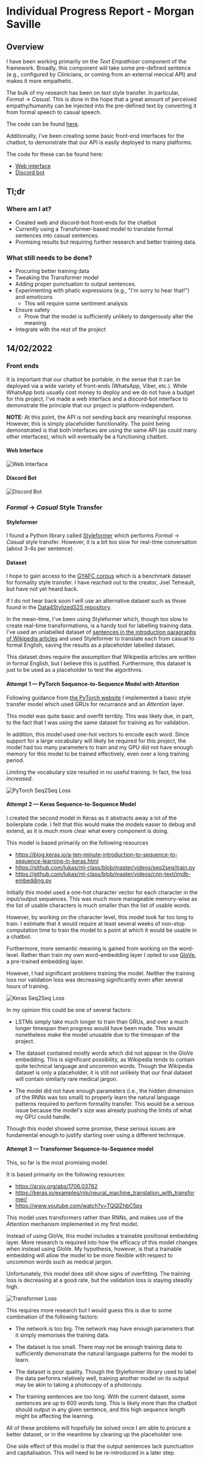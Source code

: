 # Individual Progress Report - Morgan Saville

## Overview

I have been working primarily on the *Text Empathiser* component of the framework. Broadly, this component will take some pre-defined sentence (e.g., configured by Clinicians, or coming from an external mecical API) and makes it more empathetic.

The bulk of my research has been on text style transfer. In particular, *Formal* &rarr; *Casual*. This is done in the hope that a great amount of perceived empathy/humanity can be injected into the pre-defined text by converting it from formal speech to casual speech.

The code can be found [here](https://github.com/Group-Charlie-2022/Empathizer.git).

Additionally, I've been creating some basic front-end interfaces for the chatbot, to demonstrate that our API is easily deployed to many platforms.

The code for these can be found here:
 - [Web interface](https://github.com/Group-Charlie-2022/WebClient)
 - [Discord bot](https://github.com/Group-Charlie-2022/DiscordBot)

## Tl;dr

### Where am I at?
- Created web and discord-bot front-ends for the chatbot
- Currently using a Transformer-based model to translate formal sentences into casual sentences.
- Promising results but requiring further research and better training data.

### What still needs to be done?
- Procuring better training data
- Tweaking the Transformer model
- Adding proper punctuation to output sentences.
- Experimenting with phatic expressions (e.g., "I'm sorry to hear that!") and emoticons
    - This will require some sentiment analysis
- Ensure safety
    - Prove that the model is sufficiently unlikely to dangerously alter the meaning
- Integrate with the rest of the project

## 14/02/2022

### Front ends

It is important that our chatbot be portable, in the sense that it can be deployed via a wide variety of front-ends (WhatsApp, Viber, etc.). While WhatsApp bots usually cost money to deploy and we do not have a budget for this project, I've made a web interface and a discord-bot interface to demonstrate the principle that our project is platform-independent.

**NOTE:** At this point, the API is not sending back any meaningful response. However, this is simply placeholder functionality. The point being demonstrated is that both interfaces are using the same API (as could many other interfaces), which will eventually be a functioning chatbot.

#### Web Interface
![Web Interface](imgs/web.png "Web Interface")


#### Discord Bot
![Discord Bot](imgs/discord.png "Discord Bot")

### *Formal* &rarr; *Casual* Style Transfer

#### Styleformer

I found a Python library called [Styleformer](https://github.com/PrithivirajDamodaran/Styleformer) which performs *Formal* &rarr; *Casual* style transfer. However, it is a bit too slow for real-time conversation (about 3-4s per sentence).

#### Dataset

I hope to gain access to the [GYAFC corpus](https://github.com/raosudha89/GYAFC-corpus) which is a benchmark dataset for formality style transfer. I have reached out to the creator, Joel Tetreault, but have not yet heard back.

If I do not hear back soon I will use an alternative dataset such as those found in the [Data4StylizedS2S repository](https://github.com/MarkWuNLP/Data4StylizedS2S).

In the mean-time, I've been using Styleformer which, though too slow to create real-time transformations, is a handy tool for labelling training data. I've used an unlabelled dataset of [sentences in the introduction paragraphs of Wikipedia articles](https://www.kaggle.com/mikeortman/wikipedia-sentences) and used Styleformer to translate each from casual to formal English, saving the results as a placeholder labelled dataset.

This dataset does require the assumption that Wikipedia articles are written in formal English, but I believe this is justified. Furthermore, this dataset is just to be used as a placeholder to test the algorithms.

#### Attempt 1 &mdash; PyTorch Sequence-to-Sequence Model with Attention

Following guidance from [the PyTorch website](https://pytorch.org/tutorials/intermediate/seq2seq_translation_tutorial.html) I implemented a basic style transfer model which used GRUs for recurrance and an *Attention* layer.

This model was quite basic and overfit terribly. This was likely due, in part, to the fact that I was using the same dataset for training as for validation.

In addition, this model used one-hot vectors to encode each word. Since support for a large vocabulary will likely be required for this project, the model had too many parameters to train and my GPU did not have enough memory for this model to be trained effectively, even over a long training period.

Limiting the vocabulary size resulted in no useful training. In fact, the loss *increased*.

![PyTorch Seq2Seq Loss](imgs/pytorch-1-loss.png "PyTorch Seq2Seq Loss")

#### Attempt 2 &mdash; Keras Sequence-to-Sequence Model

I created the second model in Keras as it abstracts away a lot of the boilerplate code. I felt that this would make the models easier to debug and extend, as it is much more clear what every component is doing.

This model is based primarily on the following resources

- https://blog.keras.io/a-ten-minute-introduction-to-sequence-to-sequence-learning-in-keras.html
- https://github.com/lukas/ml-class/blob/master/videos/seq2seq/train.py
- https://github.com/lukas/ml-class/blob/master/videos/cnn-text/imdb-embedding.py

Initially this model used a one-hot character vector for each character in the input/output sequences. This was much more manageable memory-wise as the list of usable characters is much smaller than the list of usable words.

However, by working on the character level, this model took far too long to train. I estimate that it would require at least several weeks of non-stop computation time to train the model to a point at which it would be usable in a chatbot.

Furthermore, more semantic meaning is gained from working on the word-level. Rather than train my own word-embedding layer I opted to use [GloVe](https://nlp.stanford.edu/projects/glove/), a pre-trained embedding layer.

However, I had significant problems training the model. Neither the training loss nor validation loss was decreasing significantly even after several hours of training.

![Keras Seq2Seq Loss](imgs/keras-1-loss.png "Keras Seq2Seq Loss")

In my opinion this could be one of several factors:

- LSTMs simply take much longer to train than GRUs, and over a much longer timespan then progress would have been made. This would nonetheless make the model unusable due to the timespan of the project.

- The dataset contained mostly words which did not appear in the GloVe embedding. This is significant possibility, as Wikipedia tends to contain quite technical language and uncommon words. Though the Wikipedia dataset is only a placeholder, it is still not unlikely that our final dataset will contain similarly rare medical jargon.

- The model did not have enough parameters (i.e., the hidden dimension of the RNNs was too small) to properly learn the natural language patterns required to perform formality transfer. This would be a serious issue because the model's size was already pushing the limits of what my GPU could handle.

Though this model showed some promise, these serious issues are fundamental enough to justify starting over using a different technique.

#### Attempt 3 &mdash; Transformer Sequence-to-Sequence model

This, so far is the most promising model.

It is based primarily on the following resources:

- https://arxiv.org/abs/1706.03762
- https://keras.io/examples/nlp/neural_machine_translation_with_transformer/
- https://www.youtube.com/watch?v=TQQlZhbC5ps

This model uses transformers rather than RNNs, and makes use of the *Attention* mechanism implemented in my first model.

Instead of using GloVe, this model includes a trainable positional embedding layer. More research is required into how the efficacy of this model changes when instead using GloVe. My hypothesis, however, is that a trainable embedding will allow the model to be more flexible with respect to uncommon words such as medical jargon.

Unfortunately, this model does still show signs of overfitting. The training loss is decreasing at a good rate, but the validation loss is staying steadily high.

![Transformer Loss](imgs/transformer-1-loss.png "Transformer Loss")

This requires more research but I would guess this is due to some combination of the following factors:

- The network is too big. The network may have enough parameters that it simply memorises the training data.

- The dataset is too small. There may not be enough training data to sufficiently demonstrate the natural language patterns for the model to learn.

- The dataset is poor quality. Though the Styleformer library used to label the data performs relatively well, training another model on its output may be akin to taking a photocopy of a photocopy.

- The training sentences are too long. With the current dataset, some sentences are up to 600 words long. This is likely more than the chatbot should output in any given sentence, and this high sequence length might be affecting the learning.

All of these problems will hopefully be solved once I am able to procure a better dataset, or in the meantime by cleaning up the placeholder one.

One side effect of this model is that the output sentences lack punctuation and capitalisation. This will need to be re-introduced in a later step.